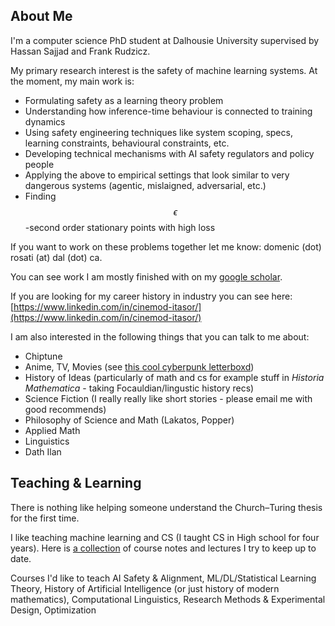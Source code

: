 ## About Me

I'm a computer science PhD student at Dalhousie University supervised by Hassan Sajjad and Frank Rudzicz.

My primary research interest is the safety of machine learning systems. At the moment, my main work is:
- Formulating safety as a learning theory problem
- Understanding how inference-time behaviour is connected to training dynamics
- Using safety engineering techniques like system scoping, specs, learning constraints, behavioural constraints, etc.
- Developing technical mechanisms with AI safety regulators and policy people
- Applying the above to empirical settings that look similar to very dangerous systems (agentic, mislaigned, adversarial, etc.)
- Finding $$\epsilon$$-second order stationary points with high loss

If you want to work on these problems together let me know: domenic (dot) rosati (at) dal (dot) ca. 

You can see work I am mostly finished with on my [google scholar](https://scholar.google.com/citations?user=80aJAKYAAAAJ&hl=en).

If you are looking for my career history in industry you can see here: [https://www.linkedin.com/in/cinemod-itasor/](https://www.linkedin.com/in/cinemod-itasor/)

I am also interested in the following things that you can talk to me about:
- Chiptune
- Anime, TV, Movies (see [this cool cyberpunk letterboxd](https://letterboxd.com/cinemoditasor/list/cyberpunk-worlds/))
- History of Ideas (particularly of math and cs for example stuff in *Historia Mathematica* - taking Focauldian/lingustic history recs)
- Science Fiction (I really really like short stories - please email me with good recommends)
- Philosophy of Science and Math (Lakatos, Popper)
- Applied Math
- Linguistics
- Dath Ilan

## Teaching & Learning

There is nothing like helping someone understand the Church–Turing thesis for the first time.

I like teaching machine learning and CS (I taught CS in High school for four years). Here is [a collection](https://github.com/domenicrosati/tutorials) of course notes and lectures I try to keep up to date.

Courses I'd like to teach AI Safety & Alignment, ML/DL/Statistical Learning Theory, History of Artificial Intelligence (or just history of modern mathematics), Computational Linguistics, Research Methods & Experimental Design, Optimization
